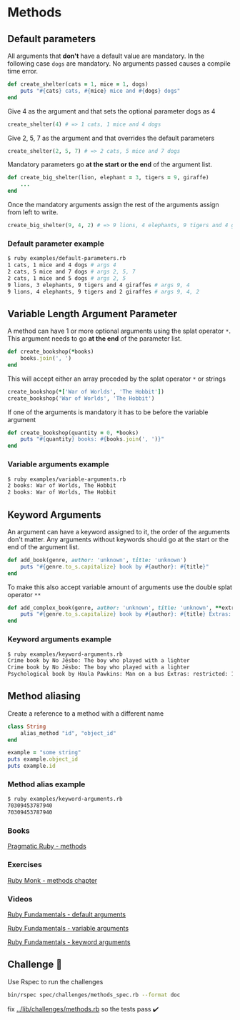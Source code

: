 # Methods

## Default parameters

All arguments that **don't** have a default value are mandatory. In the following case `dogs` are mandatory.  No arguments passed causes a compile time error.

```ruby
def create_shelter(cats = 1, mice = 1, dogs)
    puts "#{cats} cats, #{mice} mice and #{dogs} dogs"
end
```

Give 4 as the argument and that sets the optional parameter dogs as 4

```ruby
create_shelter(4) # => 1 cats, 1 mice and 4 dogs
```

Give 2, 5, 7 as the argument and that overrides the default parameters

```ruby
create_shelter(2, 5, 7) # => 2 cats, 5 mice and 7 dogs
```

Mandatory parameters go **at the start or the end** of the argument list.

```ruby
def create_big_shelter(lion, elephant = 3, tigers = 9, giraffe)
    ...
end
```

Once the mandatory arguments assign the rest of the arguments assign from left to write.

```ruby
create_big_shelter(9, 4, 2) # => 9 lions, 4 elephants, 9 tigers and 4 giraffes
```

### Default parameter example

```bash
$ ruby examples/default-parameters.rb
1 cats, 1 mice and 4 dogs # args 4
2 cats, 5 mice and 7 dogs # args 2, 5, 7
2 cats, 1 mice and 5 dogs # args 2, 5
9 lions, 3 elephants, 9 tigers and 4 giraffes # args 9, 4
9 lions, 4 elephants, 9 tigers and 2 giraffes # args 9, 4, 2
```

## Variable Length Argument Parameter

A method can have 1 or more optional arguments using the splat operator `*`.  This argument needs to go **at the end** of the parameter list.

```ruby
def create_bookshop(*books)
    books.join(', ')
end
```

This will accept either an array preceded by the splat operator `*` or strings

```ruby
create_bookshop(*['War of Worlds', 'The Hobbit'])
create_bookshop('War of Worlds', 'The Hobbit')
```

If one of the arguments is mandatory it has to be before the variable argument

```ruby
def create_bookshop(quantity = 0, *books)
    puts "#{quantity} books: #{books.join(', ')}"
end
```

### Variable arguments example

```bash
$ ruby examples/variable-arguments.rb
2 books: War of Worlds, The Hobbit
2 books: War of Worlds, The Hobbit
```

## Keyword Arguments

An argument can have a keyword assigned to it, the order of the arguments don't matter.  Any arguments without keywords should go at the start or the end of the argument list.

```ruby
def add_book(genre, author: 'unknown', title: 'unknown')
    puts "#{genre.to_s.capitalize} book by #{author}: #{title}"
end
```

To make this also accept variable amount of arguments use the double splat operator `**`

```ruby
def add_complex_book(genre, author: 'unknown', title: 'unknown', **extras)
    puts "#{genre.to_s.capitalize} book by #{author}: #{title} Extras: #{extras.map {|key, value| "#{key}: #{value}"}.join(' ')}"
end
```

### Keyword arguments example

```bash
$ ruby examples/keyword-arguments.rb
Crime book by No Jësbo: The boy who played with a lighter
Crime book by No Jësbo: The boy who played with a lighter
Psychological book by Haula Pawkins: Man on a bus Extras: restricted: 18
```

## Method aliasing

Create a reference to a method with a different name

```ruby
class String
    alias_method "id", "object_id"
end

example = "some string"
puts example.object_id
puts example.id
```

### Method alias example

```bash
$ ruby examples/keyword-arguments.rb
70309453787940
70309453787940
```

### Books

[Pragmatic Ruby - methods](http://ruby-doc.com/docs/ProgrammingRuby/html/tut_methods.html)

### Exercises

[Ruby Monk - methods chapter](https://rubymonk.com/learning/books/1-ruby-primer/chapters/19-ruby-methods/lessons/69-new-lesson)

### Videos

[Ruby Fundamentals - default arguments](https://app.pluralsight.com/player?course=ruby-fundamentals&author=alex-korban&name=ruby-fundamentals-module5&clip=1&mode=live)

[Ruby Fundamentals - variable arguments](https://app.pluralsight.com/player?course=ruby-fundamentals&author=alex-korban&name=ruby-fundamentals-module5&clip=2&mode=live)

[Ruby Fundamentals - keyword arguments](https://app.pluralsight.com/player?course=ruby-fundamentals&author=alex-korban&name=ruby-fundamentals-module5&clip=3&mode=live)

## Challenge 🎠

Use Rspec to run the challenges

```bash
bin/rspec spec/challenges/methods_spec.rb --format doc
```

fix [../lib/challenges/methods.rb](../lib/challenges/methods.rb) so the tests pass ✔️